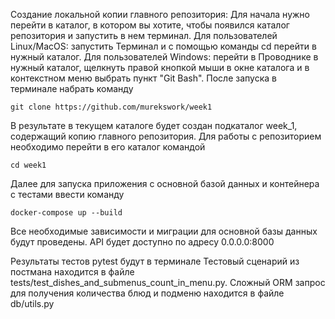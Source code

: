 Создание локальной копии главного репозитория:
Для начала нужно перейти в каталог, в котором вы хотите, чтобы появился каталог репозитория
и запустить в нем терминал. Для пользователей Linux/MacOS: запустить Терминал и с помощью команды
cd перейти в нужный каталог. Для пользователей Windows: перейти в Проводнике в нужный каталог,
щелкнуть правой кнопкой мыши в окне каталога и в контекстном меню выбрать пункт "Git Bash".
После запуска в терминале набрать команду
```
git clone https://github.com/murekswork/week1
```
В результате в текущем каталоге будет создан подкаталог week_1, содержащий копию главного репозитория.
Для работы с репозиторием необходимо перейти в его каталог командой
```
cd week1
```
Далее для запуска приложения с основной базой данных и контейнера с тестами ввести команду
```
docker-compose up --build
```
Все необходимые зависимости и миграции для основной базы данных будут проведены.
API будет доступно по адресу 0.0.0.0:8000

Результаты тестов pytest будут в терминале
Тестовый сценарий из постмана находится в файле tests/test_dishes_and_submenus_count_in_menu.py.
Сложный ORM запрос для получения количества блюд и подменю находится в файле db/utils.py
